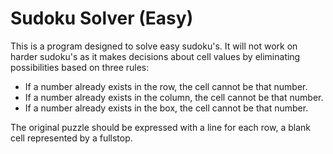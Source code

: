 Sudoku Solver (Easy)
====================

This is a program designed to solve easy sudoku's.
It will not work on harder sudoku's as it makes decisions about cell values by eliminating possibilities based on three rules:
+ If a number already exists in the row, the cell cannot be that number.
+ If a number already exists in the column, the cell cannot be that number.
+ If a number already exists in the box, the cell cannot be that number.

The original puzzle should be expressed with a line for each row, a blank cell represented by a fullstop.

